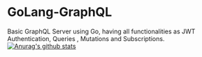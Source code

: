 # GoLang-GraphQL
Basic GraphQL Server using Go, having all functionalities as JWT Authentication, Queries , Mutations and Subscriptions.
[![Anurag's github stats](https://github-readme-stats.vercel.app/api?username=Jonsy13&show_icons=true)](https://github.com/anuraghazra/github-readme-stats)
